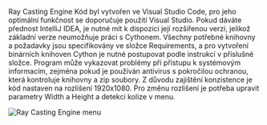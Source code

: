 Ray Casting Engine
Kód byl vytvořen ve Visual Studio Code, pro jeho optimální funkčnost se doporučuje použití Visual Studio. Pokud dáváte přednost IntelliJ IDEA, je nutné mít k dispozici její rozšířenou verzi, jelikož základní verze neumožňuje práci s Cythonem. Všechny potřebné knihovny a požadavky jsou specifikovány ve složce Requirements, a pro vytvoření binárních knihoven Cython je nutné postupovat podle instrukcí v příslušné složce. Program může vykazovat problémy při přístupu k systémovým informacím, zejména pokud je používán antivirus s pokročilou ochranou, která kontroluje knihovny a zip soubory. Z důvodu zajištění konzistence je kód nastaven na rozlišení 1920x1080. Pro změnu rozlišení je potřeba upravit parametry Width a Height a detekci kolize v menu.

![Ray Casting Engine menu](https://github.com/Skalda01/Ray-Casting-Engine/assets/167089945/43d83b5b-b001-49e7-8084-b7e6b340f1f7)
